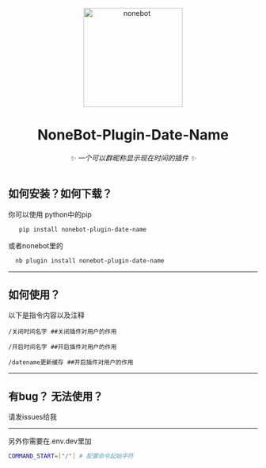 <p align="center">
  <a href="https://v2.nonebot.dev/"><img src="https://v2.nonebot.dev/logo.png" width="200" height="200" alt="nonebot"></a>
</p>
<div align="center">

# NoneBot-Plugin-Date-Name
_✨ 一个可以群昵称显示现在时间的插件 ✨_
    <br></br>
</div>

## 如何安装？如何下载？
你可以使用 python中的pip
```bash
   pip install nonebot-plugin-date-name
   ```

   或者nonebot里的
```bash
  nb plugin install nonebot-plugin-date-name
   ```
 ---
## 如何使用？
以下是指令内容以及注释

`/关闭时间名字 ##关闭插件对用户的作用`

`/开启时间名字 ##开启插件对用户的作用`

`/datename更新缓存 ##开启插件对用户的作用`

---
## 有bug？ 无法使用？
请发issues给我

---
另外你需要在.env.dev里加
```bash
COMMAND_START=["/"] # 配置命令起始字符
```

